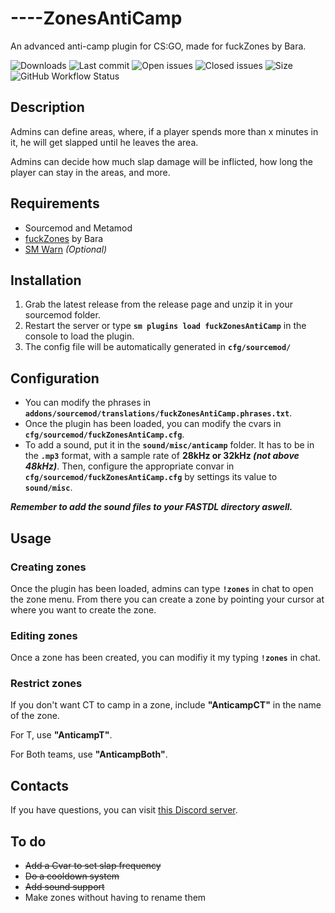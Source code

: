 # ----ZonesAntiCamp
An advanced anti-camp plugin for CS:GO, made for fuckZones by Bara.

![Downloads](https://img.shields.io/github/downloads/Sarrus1/fuckZonesAntiCamp/total?style=flat-square) ![Last commit](https://img.shields.io/github/last-commit/Sarrus1/fuckZonesAntiCamp?style=flat-square) ![Open issues](https://img.shields.io/github/issues/Sarrus1/fuckZonesAntiCamp?style=flat-square) ![Closed issues](https://img.shields.io/github/issues-closed/Sarrus1/fuckZonesAntiCamp?style=flat-square) ![Size](https://img.shields.io/github/repo-size/Sarrus1/fuckZonesAntiCamp?style=flat-square) ![GitHub Workflow Status](https://img.shields.io/github/workflow/status/Sarrus1/fuckZonesAntiCamp/Compile%20with%20SourceMod?style=flat-square)

## Description ##
Admins can define areas, where, if a player spends more than x minutes in it, he will get slapped until he leaves the area.

Admins can decide how much slap damage will be inflicted, how long the player can stay in the areas, and more.

## Requirements ##
- Sourcemod and Metamod
- [fuckZones](https://forums.alliedmods.net/showthread.php?t=328422) by Bara
- [SM Warn](https://forums.alliedmods.net/showthread.php?t=197853) *(Optional)*

## Installation ##
1. Grab the latest release from the release page and unzip it in your sourcemod folder.
2. Restart the server or type **`sm plugins load fuckZonesAntiCamp`** in the console to load the plugin.
3. The config file will be automatically generated in **`cfg/sourcemod/`**

## Configuration ##
- You can modify the phrases in **`addons/sourcemod/translations/fuckZonesAntiCamp.phrases.txt`**.
- Once the plugin has been loaded, you can modify the cvars in **`cfg/sourcemod/fuckZonesAntiCamp.cfg`**.
- To add a sound, put it in the **`sound/misc/anticamp`** folder. It has to be in the **`.mp3`** format, with a sample rate of **28kHz or 32kHz *(not above 48kHz)***. Then, configure the appropriate convar in **`cfg/sourcemod/fuckZonesAntiCamp.cfg`** by settings its value to **`sound/misc`**.

***Remember to add the sound files to your FASTDL directory aswell.***

## Usage ##
### Creating zones ###
Once the plugin has been loaded, admins can type **`!zones`** in chat to open the zone menu. From there you can create a zone by pointing your cursor at where you want to create the zone.

### Editing zones ###
Once a zone has been created, you can modifiy it my typing **`!zones`** in chat.

### Restrict zones ###
If you don't want CT to camp in a zone, include **"AnticampCT"** in the name of the zone.

For T, use **"AnticampT"**.

For Both teams, use **"AnticampBoth"**.

## Contacts ##
If you have questions, you can visit [this Discord server](https://discord.tensor.fr).

## To do ##
- ~~Add a Cvar to set slap frequency~~
- ~~Do a cooldown system~~
- ~~Add sound support~~
- Make zones without having to rename them
